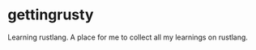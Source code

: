 gettingrusty
============

Learning rustlang. A place for me to collect all my learnings on rustlang.
